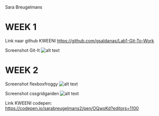Sara Breugelmans


# WEEK 1 #

Link naar github KWEENI
  https://github.com/gsaldanas/Lab1-Git-To-Work

Screenshot Git-It
  ![alt text](https://s17.postimg.org/wmw58retb/1718_PHP1_Opdracht1_Breugelmans_S.png)


# WEEK 2 #

Screenshot flexboxfroggy
  ![alt text](https://s17.postimg.org/d6bfm5jof/Flexboxfroggy_SB.png)

Screenshot cssgridgarden
  ![alt text](https://s17.postimg.org/k9jb1sc9b/Gridgarden_SB.png)

Link KWEENI codepen:  
  https://codepen.io/sarabreugelmans2/pen/OQwoKd?editors=1100
